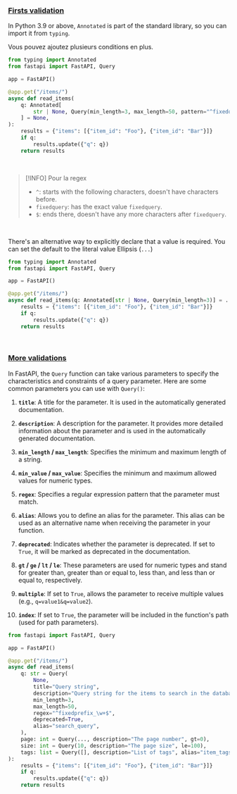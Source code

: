 ### <u>Firsts validation</u>

In Python 3.9 or above, `Annotated` is part of the standard library, so you can import it from `typing`.

Vous pouvez ajoutez plusieurs conditions en plus.

```python
from typing import Annotated
from fastapi import FastAPI, Query

app = FastAPI()

@app.get("/items/")
async def read_items(
    q: Annotated[
        str | None, Query(min_length=3, max_length=50, pattern="^fixedquery$")
    ] = None,
):
    results = {"items": [{"item_id": "Foo"}, {"item_id": "Bar"}]}
    if q:
        results.update({"q": q})
    return results
```

<br>

> [!INFO] Pour la regex
> - `^`: starts with the following characters, doesn't have characters before.
> - `fixedquery`: has the exact value `fixedquery`.
> - `$`: ends there, doesn't have any more characters after `fixedquery`.

<br>

There's an alternative way to explicitly declare that a value is required. You can set the default to the literal value Ellipsis (`...`)

```python
from typing import Annotated
from fastapi import FastAPI, Query

app = FastAPI()

@app.get("/items/")
async def read_items(q: Annotated[str | None, Query(min_length=3)] = ...):
    results = {"items": [{"item_id": "Foo"}, {"item_id": "Bar"}]}
    if q:
        results.update({"q": q})
    return results
```

<br>

### <u>More validations</u>

In FastAPI, the `Query` function can take various parameters to specify the characteristics and constraints of a query parameter. Here are some common parameters you can use with `Query()`:

1. **`title`**: A title for the parameter. It is used in the automatically generated documentation.
    
2. **`description`**: A description for the parameter. It provides more detailed information about the parameter and is used in the automatically generated documentation.
    
3. **`min_length` / `max_length`**: Specifies the minimum and maximum length of a string.
    
4. **`min_value` / `max_value`**: Specifies the minimum and maximum allowed values for numeric types.
    
5. **`regex`**: Specifies a regular expression pattern that the parameter must match.
    
6. **`alias`**: Allows you to define an alias for the parameter. This alias can be used as an alternative name when receiving the parameter in your function.
    
7. **`deprecated`**: Indicates whether the parameter is deprecated. If set to `True`, it will be marked as deprecated in the documentation.
    
8. **`gt` / `ge` / `lt` / `le`**: These parameters are used for numeric types and stand for greater than, greater than or equal to, less than, and less than or equal to, respectively.
    
9. **`multiple`**: If set to `True`, allows the parameter to receive multiple values (e.g., `q=value1&q=value2`).
    
10. **`index`**: If set to `True`, the parameter will be included in the function's path (used for path parameters).

```python
from fastapi import FastAPI, Query

app = FastAPI()

@app.get("/items/")
async def read_items(
    q: str = Query(
        None,
        title="Query string",
        description="Query string for the items to search in the database that have a good match",
        min_length=3,
        max_length=50,
        regex="^fixedprefix_\w+$",
        deprecated=True,
        alias="search_query",
    ),
    page: int = Query(..., description="The page number", gt=0),
    size: int = Query(10, description="The page size", le=100),
    tags: list = Query([], description="List of tags", alias="item_tags", deprecated=True),
):
    results = {"items": [{"item_id": "Foo"}, {"item_id": "Bar"}]}
    if q:
        results.update({"q": q})
    return results

```

<br>
